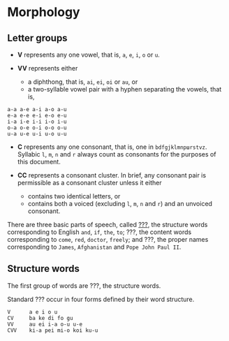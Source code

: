 # Morphology

## Letter groups

- **V** represents any one vowel, that is, `a`, `e`, `i`, `o` or `u`.

- **VV** represents either
  - a diphthong, that is, `ai`, `ei`, `oi` or `au`, or
  - a two-syllable vowel pair with a hyphen separating the vowels, that is,

```
a-a a-e a-i a-o a-u
e-a e-e e-i e-o e-u
i-a i-e i-i i-o i-u
o-a o-e o-i o-o o-u
u-a u-e u-i u-o u-u
```

- **C** represents any one consonant, that is, one in <code>bdfgjklmnp&#x448;rstvz</code>. Syllabic `l`, `m`, `n` and `r` always count as consonants for the purposes of this document.

- **CC** represents a consonant cluster. In brief, any consonant pair is permissible as a consonant cluster unless it either
  - contains two identical letters, or
  - contains both a voiced (excluding `l`, `m`, `n` and `r`) and an unvoiced consonant.

There are three basic parts of speech, called [???](#structure-words), the structure words corresponding to English `and`, `if`, `the`, `to`; ???, the content words corresponding to `come`, `red`, `doctor`, `freely`; and ???, the proper names corresponding to `James`, `Afghanistan` and `Pope John Paul II`.

## Structure words

The first group of words are ???, the structure words.

Standard ??? occur in four forms defined by their word structure.

```
V      a e i o u
CV     ba ke di fo gu
VV     au ei i-a o-u u-e
CVV    ki-a pei mi-o koi ku-u
```
